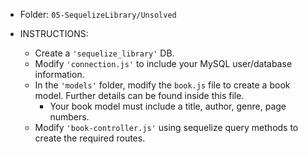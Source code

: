 * Folder: `05-SequelizeLibrary/Unsolved`

* INSTRUCTIONS:

  * Create a `'sequelize_library'` DB.
  * Modify `'connection.js'` to include your MySQL user/database information.
  * In the `'models'` folder, modify the `book.js` file to create a book model. Further details can be found inside this file.
    * Your book model must include a title, author, genre, page numbers.
  * Modify `'book-controller.js'` using sequelize query methods to create the required routes.
